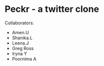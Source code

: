 # Peckr - a twitter clone

Collaborators:

- Amen.U
- Shanika.L
- Leena.J
- Greg Ross
- Iryna Y
- Poornima A
